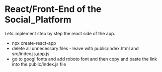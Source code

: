 # React/Front-End of the Social_Platform
Lets implement step by step the react side of the app.
- npx create-react-app 
- delete all unnecessary files - leave with public/index.html and src/index.js,app.js
- go to googl fonts and add roboto font and then copy and paste the link into the public/index.js file